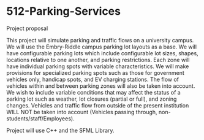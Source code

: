 # 512-Parking-Services

Project proposal
 
This project will simulate parking and traffic flows on a university campus. We will use the Embry-Riddle campus parking lot layouts as a base. We will have configurable parking lots which include configurable lot sizes, shapes, locations relative to one another, and parking restrictions. 
Each zone will have individual parking spots with variable characteristics. We will make provisions for specialized parking spots such as those for government vehicles only, handicap spots, and EV charging stations. 
The flow of vehicles within and between parking zones will also be taken into account. 
We wish to include variable conditions that may affect the status of a parking lot such as weather, lot closures (partial or full), and zoning changes.
Vehicles and traffic flow from outside of the present institution WILL NOT be taken into account (Vehicles passing through, non-students/staff/Employees).

Project will use C++ and the SFML Library.
